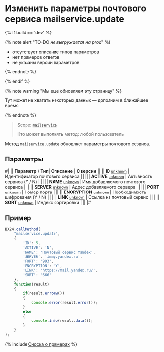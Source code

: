 # Изменить параметры почтового сервиса mailservice.update

{% if build == 'dev' %}

{% note alert "TO-DO _не выгружается на prod_" %}

- отсутствует описание типов параметров
- нет примеров ответов
- не указаны версии параметров

{% endnote %}

{% endif %}

{% note warning "Мы еще обновляем эту страницу" %}

Тут может не хватать некоторых данных — дополним в ближайшее время

{% endnote %}

> Scope: [`mailservice`](../scopes/permissions.md)
>
> Кто может выполнять метод: любой пользователь

Метод `mailservice.update` обновляет параметры почтового сервиса.

## Параметры

#|
||  **Параметр** / **Тип**| **Описание** | **С версии** ||
|| **ID**
[`unknown`](../data-types.md) | Идентификатор почтового сервиса | ||
|| **ACTIVE**
[`unknown`](../data-types.md) | Активность сервиса (Y / N) | ||
|| **NAME**
[`unknown`](../data-types.md) | Имя добавляемого почтового сервиса | ||
|| **SERVER**
[`unknown`](../data-types.md) | Адрес добавляемого сервера | ||
|| **PORT**
[`unknown`](../data-types.md) | Номер порта | ||
|| **ENCRYPTION**
[`unknown`](../data-types.md) | Необходимость шифрования (Y / N) | ||
|| **LINK**
[`unknown`](../data-types.md) | Ссылка на почтовый сервис | ||
|| **SORT**
[`unknown`](../data-types.md) | Индекс сортировки | ||
|#

## Пример

```js
BX24.callMethod(
    "mailservice.update",
    {
        'ID': 5,
        'ACTIVE': 'N',
        'NAME': 'Почтовый сервис Yandex',
        'SERVER': 'imap.yandex.ru',
        'PORT': '993',
        'ENCRYPTION': 'Y',
        'LINK': 'https://mail.yandex.ru/',
        'SORT': '666'
    },
    function(result)
    {
        if(result.errorы())
        {
            console.error(result.error());
        }
        else
        {
            console.info(result.data());
        }
    }
);
```
{% include [Сноска о примерах](../../_includes/examples.md) %}